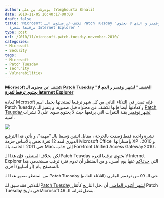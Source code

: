 ```yaml
---
author: يوغرطة بن علي (Youghourta Benali)
date: 2010-11-05 16:40:17+00:00
draft: false
title: 'Microsoft تكشف عن محتوى الـ Patch Tuesday "الخفيف" لشهر نوفمبر و الذي لا يحتوي
  ترقيعا لثغرة Internet Explorer '
type: post
url: /2010/11/microsoft-patch-tuesday-november-2010/
categories:
- Microsoft
- Security
tags:
- Microsoft
- Patch Tuesday
- secrurity
- Vulnerabilities
---
```


**[Microsoft تكشف عن محتوى الـ Patch Tuesday "الخفيف" لشهر نوفمبر و الذي لا يحتوي ترقيعا لثغرة Internet Explorer](http://www.it-scoop.com/2010/11/microsoft-patch-tuesday-november-2010)**




كعادة Microsoft فإنه تصدر في الثلاثاء الثاني من كل شهر ترقيعا لمنتجاتها يحمل اسم Patch Tuesday، و كعادتها أيضا فإنها تكشف عن محتواه قبل صدوره، و يتميز الـ [Patch Teusday لشهر نوفمبر](http://www.microsoft.com/technet/security/bulletin/ms10-nov.mspx) بقلة الثغرات التي يرقعها حيث لا يحتوي سوى على 3 نشرات أمنية.




[![](http://www.it-scoop.com/wp-content/uploads/2010/08/Microsoft_patch_tuesday.jpg)
](http://www.it-scoop.com/2010/11/microsoft-patch-tuesday-november-2010)


نشرة واحدة فقط وُصفت بالحرجة ، مقابل اثنتين وُسمتا بالـ "مهمة"، و يأتي هذا الترقيع الدوري لسد 12 ثغرة تخص بالأساس حزمة Microsoft Office  بإصداراتها XP ، 2010 و حتى 2011  الخاصة بالـ Mac، إلى جانب Forefront Unified Access Gateway 2010 .

لكن بخلاف المنتظر، فإن هذا الـ Patch Teusday لا يحتوي ترقيعا لثغرة Internet Explorer التي [حدثناكم](http://www.it-scoop.com/2010/11/microsoft-internet-explorer-zero-day-vunlerability/) عنها يوم أمس، و من المنتظر أن تدوم فترة ترقب مستخدمي هذا المتصفح أيام (أو أسابيع) أخرى.

من المنتظر صدور هذا الـ Patch Tuesday في الـ 09 من نوفمبر الجاري (الثلاثاء القادم).

للتذكير فقد سبق للـ [Patch Tuesday لشهر أكتوبر الماضي](http://www.it-scoop.com/2010/10/patch-tuesday-october-2010/) أن دخل التاريخ كأثقل Patch Tuesday في تاريخ Microsoft بفضل ثغراته الـ 49.
